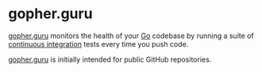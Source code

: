 # gopher.guru

[gopher.guru][] monitors the health of your [Go][] codebase by
running a suite of [continuous integration][] tests every time you push code.

[gopher.guru][] is initially intended for public GitHub repositories.

[gopher.guru]: https://gopher.guru
[Go]: https://golang.org/
[continuous integration]: https://www.thoughtworks.com/continuous-integration
